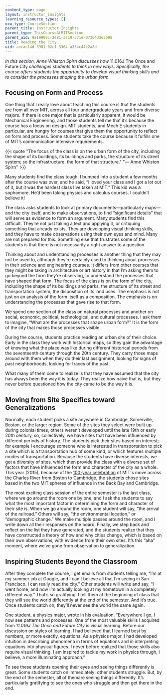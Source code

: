 ```yaml
---
content_type: page
layout: instructor_insights
learning_resource_types: []
ocw_type: CourseSection
parent_title: Instructor Insights
parent_type: ThisCourseAtMITSection
parent_uid: 9a19909c-3e81-3719-371e-073643365598
title: Reading the City
uid: aecac14d-3981-02c1-3364-a354c44c2a8d
---
```


_In this section, Anne Whiston Spirn discusses how_ 11.016J The Once and Future City _challenges students to think in new ways. Specifically, the course offers students the opportunity to develop visual thinking skills and to consider the processes shaping the urban form._

Focusing on Form and Process
----------------------------

One thing that I really love about teaching this course is that the students are from all over MIT, across all four undergraduate years and from diverse majors. If there is one major that is particularly apparent, it would be Mechanical Engineering, and those students tell me that it’s because the course has a focus on design. MIT students, and Mech E students in particular, are hungry for courses that give them the opportunity to reflect on form and process. Some students take the course because it fulfills one of MIT’s communication intensive requirements.

{{< quote "The focus of the class is on the urban form of the city, including the shape of its buildings, its buildings and parks, the structure of its street system; so the infrastructure, the form of that structure." "— Anne Whiston Spirn" >}}

Many students find the class tough. I bumped into a student a few months after the course was over, and he said, “I loved your class and I got a lot out of it, but it was the hardest class I’ve taken at MIT.” This kid was a sophomore. He’d been taking physics and calculus courses. I couldn’t believe it!

The class asks students to look at primary documents—particularly maps—and the city itself, and to make observations, to find “significant details” that will serve as evidence to form an argument. Many students find this difficult. They’re not just taking a text and applying it, or critiquing something that already exists. They are developing visual thinking skills, and they have to make observations using their own eyes and mind. Many are not prepared for this. Something else that frustrates some of the students is that there is not necessarily a right answer to a question.

Thinking about and understanding processes is another thing that they may not be used to, although they’re certainly used to thinking about processes in their science and engineering courses. It differs from other courses that they might be taking in architecture or art history in that I’m asking them to go beyond the form they’re observing, to understand the processes that have shaped that form. The focus of the class is on the form of the city, including the shape of its buildings and parks, the structure of its street and transportation system, the disposition of its land uses. The emphasis is not just on an analysis of the form itself as a composition. The emphasis is on understanding the processes that gave rise to that form.

We spend one section of the class on natural processes and another on social, economic, political, technological, and cultural processes. I ask them to imagine, “What are the processes that shape urban form?” It is the form of the city that makes those processes visible.

During the course, students practice reading an urban site of their choice. Early in the class they work with historical maps, so they gain the advantage of knowing what the place was like during different historical periods from the seventeenth century through the 20th century. They carry those maps around with them when they do their last assignment, looking for signs of past neighborhoods, looking for traces of the past.

What many of them come to realize is that they have assumed that the city has always been the way it is today. They realize how naïve that is, but they never before questioned how the city came to be the way it is.

Moving from Site Specifics toward Generalizations
-------------------------------------------------

Normally, each student picks a site anywhere in Cambridge, Somerville, Boston, or the larger region. Some of the sites they select were built up during colonial times, others weren’t developed until the late 19th or early 20th century, so, collectively, we have sites that have been influenced by different periods of history. The students pick their sites based on interest; for example I encourage someone who is interested in transportation to pick a site which is a transportation hub of some kind, or which features multiple modes of transportation. Because the students have diverse interests, we get a diversity of sites, which then provide the class with a diverse set of factors that have influenced the form and character of the city as a whole. This year (2015), because of the [100-year celebration](http://mit2016.mit.edu/) of MIT's move across the Charles River from Boston to Cambridge, the students chose sites based in the two MIT spheres of influence in the Back Bay and Cambridge.

The most exciting class session of the entire semester is the last class, where we go around the room one by one, and I ask the students to say what the most important factor in determining the form and character of their site is. When we go around the room, one student will say, “the arrival of the railroad.” Others will say, “the environmental location,” or “demographic change.” We make multiple passes around the room, and I write down all their responses on the board. Finally, we step back and reflect on the list they have generated, and the students realize that they have constructed a theory of how and why cities change, which is based on their own observations, with evidence from their own sites. It’s this “aha” moment, where we’ve gone from observation to generalization.

Inspiring Students Beyond the Classroom
---------------------------------------

After they complete the course, I get emails from students telling me, “I’m at my summer job at Google, and I can’t believe all that I’m seeing in San Francisco. I can really read the city.” Other students will write and say, “I went home, and now I’m actually looking at my hometown in a completely different way.” That’s so gratifying. I tell them at the beginning of class that they will see the world differently at the end of the semester. And it’s true. Once students catch on, they’ll never see the world the same again.

One student, a physics major, wrote in his evaluation, “Everywhere I go, I now see patterns and processes. One of the most valuable skills I acquired from _11.016J The Once and Future City_ is visual learning. Before our discussion on styles of learning, I had believed that I learned best by numbers, or more exactly, equations. As a physics major, I had developed intuition in describing phenomena in terms of equations and in interpreting equations into physical figures. I never before realized that those skills also require visual thinking. I am inspired to tackle my work in physics through, I believe, a more illuminating approach.”

To see these students opening their eyes and seeing things differently is great. Some students catch on immediately; other students struggle. But, by the end of the semester, all of themare seeing things differently. It’s particularly gratifying to see the ones who struggle and then get there in the end.